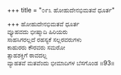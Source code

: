+++
title = "೦೯೩ ಹೋಹುದೇನಭಿಮತವೆ ಧೂರ್ತ"

+++
ಹೋಹುದೇನಭಿಮತವೆ ಧೂರ್ತ  
ವ್ಯೂಹವದು ಭೀಷ್ಮಾದಿ ಹಿರಿಯರು  
ಸಾಹಸಿಗರಲ್ಲದೆ ರಹಸ್ಯಕೆ ಸಲ್ಲರವರುಗಳು  
ಕಾಹುರರು ಕೌರವರು ಸಮರೋ  
ತ್ಸಾಹಶಕ್ತಿಗೆ ಠಾವದಲ್ಲ  
ವ್ಯಾಹತವೆ ಮತವೆಂದು ಭೀಮಾದಿಗಳ ಬೆಸಗೊಂಡ    ॥93॥